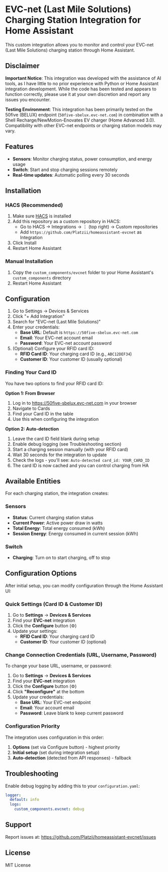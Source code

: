 # EVC-net (Last Mile Solutions) Charging Station Integration for Home Assistant

This custom integration allows you to monitor and control your EVC-net (Last Mile Solutions) charging station through Home Assistant.

## Disclaimer

**Important Notice**: This integration was developed with the assistance of AI tools, as I have little to no prior experience with Python or Home Assistant integration development. While the code has been tested and appears to function correctly, please use it at your own discretion and report any issues you encounter.

**Testing Environment**: This integration has been primarily tested on the 50five (BELUX) endpoint (`50five-sbelux.evc-net.com`) in combination with a Shell Recharge/NewMotion-Enovates EV charger (Home Advanced 3.0). Compatibility with other EVC-net endpoints or charging station models may vary.

## Features

- **Sensors**: Monitor charging status, power consumption, and energy usage
- **Switch**: Start and stop charging sessions remotely
- **Real-time updates**: Automatic polling every 30 seconds

## Installation

### HACS (Recommended)

1. Make sure [HACS](https://hacs.xyz/) is installed
2. Add this repository as a custom repository in HACS:
   - Go to HACS → Integrations → ⋮ (top right) → Custom repositories
   - Add `https://github.com/Platzii/homeassistant-evcnet` as Integration
3. Click Install
4. Restart Home Assistant

### Manual Installation

1. Copy the `custom_components/evcnet` folder to your Home Assistant's `custom_components` directory
2. Restart Home Assistant

## Configuration

1. Go to Settings → Devices & Services
2. Click "+ Add Integration"
3. Search for "EVC-net (Last Mile Solutions)"
4. Enter your credentials:
   - **Base URL**: Default is `https://50five-sbelux.evc-net.com`
   - **Email**: Your EVC-net account email
   - **Password**: Your EVC-net account password
5. (Optional) Configure your RFID card ID:
   - **RFID Card ID**: Your charging card ID (e.g., `ABC12DEF34`)
   - **Customer ID**: Your customer ID (usually optional)

### Finding Your Card ID

You have two options to find your RFID card ID:

**Option 1: From Browser**
1. Log in to https://50five-sbelux.evc-net.com in your browser
2. Navigate to Cards
3. Find your Card ID in the table
4. Use this when configuring the integration

**Option 2: Auto-detection**
1. Leave the card ID field blank during setup
2. Enable debug logging (see Troubleshooting section)
3. Start a charging session manually (with your RFID card)
4. Wait 30 seconds for the integration to update
5. Check the logs - you'll see: `Auto-detected card_id: YOUR_CARD_ID`
6. The card ID is now cached and you can control charging from HA

## Available Entities

For each charging station, the integration creates:

### Sensors
- **Status**: Current charging station status
- **Current Power**: Active power draw in watts
- **Total Energy**: Total energy consumed (kWh)
- **Session Energy**: Energy consumed in current session (kWh)

### Switch
- **Charging**: Turn on to start charging, off to stop

## Configuration Options

After initial setup, you can modify configuration through the Home Assistant UI:

### Quick Settings (Card ID & Customer ID)

1. Go to **Settings** → **Devices & Services**
2. Find your **EVC-net** integration
3. Click the **Configure** button (⚙️)
4. Update your settings:
   - **RFID Card ID**: Your charging card ID
   - **Customer ID**: Your customer ID (optional)

### Change Connection Credentials (URL, Username, Password)

To change your base URL, username, or password:

1. Go to **Settings** → **Devices & Services**
2. Find your **EVC-net** integration
3. Click the **Configure** button (⚙️)
4. Click **"Reconfigure"** at the bottom
5. Update your credentials:
   - **Base URL**: Your EVC-net endpoint
   - **Email**: Your account email
   - **Password**: Leave blank to keep current password

### Configuration Priority

The integration uses configuration in this order:
1. **Options** (set via Configure button) - highest priority
2. **Initial setup** (set during integration setup)
3. **Auto-detection** (detected from API responses) - fallback

## Troubleshooting

Enable debug logging by adding this to your `configuration.yaml`:

```yaml
logger:
  default: info
  logs:
    custom_components.evcnet: debug
```

## Support

Report issues at: https://github.com/Platzii/homeassistant-evcnet/issues

## License

MIT License
